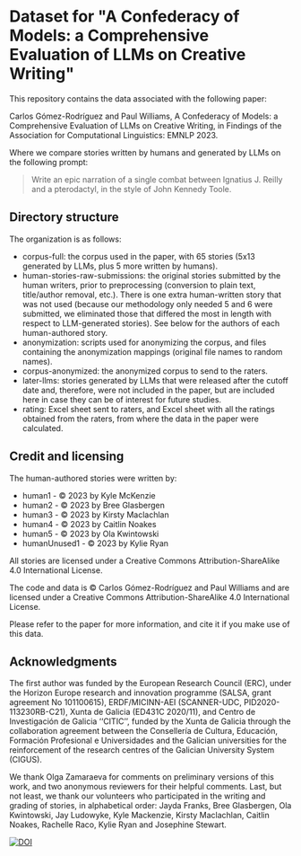 # Dataset for "A Confederacy of Models: a Comprehensive Evaluation of LLMs on Creative Writing"

This repository contains the data associated with the following paper:

Carlos Gómez-Rodríguez and Paul Williams,
A Confederacy of Models: a Comprehensive Evaluation of LLMs on Creative Writing,
in Findings of the Association for Computational Linguistics: EMNLP 2023.

Where we compare stories written by humans and generated by LLMs on the following prompt:

> Write an epic narration of a single combat between Ignatius J. Reilly and a pterodactyl, in the style of John Kennedy Toole.

## Directory structure

The organization is as follows:

- corpus-full: the corpus used in the paper, with 65 stories (5x13 generated by LLMs, plus 5 more written by humans).
- human-stories-raw-submissions: the original stories submitted by the human writers, prior to preprocessing (conversion to plain text, title/author removal, etc.). There is one extra human-written story that was not used (because our methodology only needed 5 and 6 were submitted, we eliminated those that differed the most in length with respect to LLM-generated stories). See below for the authors of each human-authored story.
- anonymization: scripts used for anonymizing the corpus, and files containing the anonymization mappings (original file names to random names).
- corpus-anonymized: the anonymized corpus to send to the raters.
- later-llms: stories generated by LLMs that were released after the cutoff date and, therefore, were not included in the paper, but are included here in case they can be of interest for future studies.
- rating: Excel sheet sent to raters, and Excel sheet with all the ratings obtained from the raters, from where the data in the paper were calculated.

## Credit and licensing

The human-authored stories were written by:

- human1 - © 2023 by Kyle McKenzie
- human2 - © 2023 by Bree Glasbergen
- human3 - © 2023 by Kirsty Maclachlan
- human4 - © 2023 by Caitlin Noakes
- human5 - © 2023 by Ola Kwintowski
- humanUnused1 - © 2023 by Kylie Ryan

All stories are licensed under a Creative Commons Attribution-ShareAlike 4.0 International License.

The code and data is © Carlos Gómez-Rodríguez and Paul Williams and are licensed under a Creative Commons Attribution-ShareAlike 4.0 International License.

Please refer to the paper for more information, and cite it if you make use of this data.

## Acknowledgments

The first author was funded by the European Research Council (ERC), under the Horizon Europe research and innovation programme (SALSA, grant agreement No 101100615), ERDF/MICINN-AEI (SCANNER-UDC, PID2020-113230RB-C21), Xunta de Galicia (ED431C 2020/11), and Centro de Investigación de Galicia ‘‘CITIC’’, funded by the Xunta de Galicia through the collaboration agreement between the Consellería de Cultura, Educación, Formación Profesional e Universidades and the Galician universities for the reinforcement of the research centres of the Galician University System (CIGUS).

We thank Olga Zamaraeva for comments on preliminary versions of this work, and two anonymous reviewers for their helpful comments. Last, but not least, we thank our volunteers who participated in the writing and grading of stories, in alphabetical order: Jayda Franks, Bree Glasbergen, Ola Kwintowski, Jay Ludowyke, Kyle Mackenzie, Kirsty Maclachlan, Caitlin Noakes, Rachelle Raco, Kylie Ryan and Josephine Stewart.

[![DOI](https://zenodo.org/badge/704078977.svg)](https://zenodo.org/badge/latestdoi/704078977)
